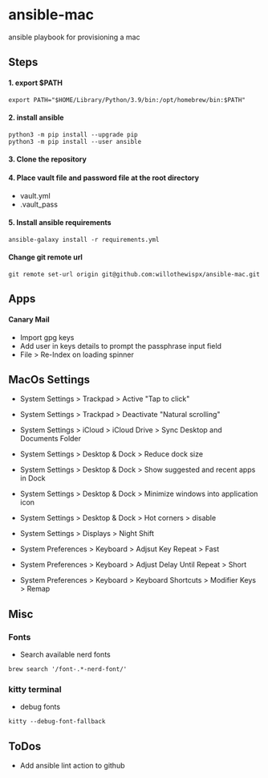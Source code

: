 # ansible-mac
ansible playbook for provisioning a mac

## Steps

#### 1. export $PATH
```
export PATH="$HOME/Library/Python/3.9/bin:/opt/homebrew/bin:$PATH"
````

#### 2. install ansible
```
python3 -m pip install --upgrade pip
python3 -m pip install --user ansible
````

#### 3. Clone the repository

#### 4. Place vault file and password file at the root directory
- vault.yml
- .vault_pass

#### 5. Install ansible requirements
```
ansible-galaxy install -r requirements.yml
```

#### Change git remote url
```
git remote set-url origin git@github.com:willothewispx/ansible-mac.git
```

## Apps

#### Canary Mail
- Import gpg keys
- Add user in keys details to prompt the passphrase input field
- File > Re-Index on loading spinner

## MacOs Settings
- System Settings > Trackpad > Active "Tap to click"
- System Settings > Trackpad > Deactivate "Natural scrolling"
- System Settings > iCloud > iCloud Drive > Sync Desktop and Documents Folder

- System Settings > Desktop & Dock > Reduce dock size
- System Settings > Desktop & Dock > Show suggested and recent apps in Dock
- System Settings > Desktop & Dock > Minimize windows into application icon
- System Settings > Desktop & Dock > Hot corners > disable

- System Settings > Displays > Night Shift

- System Preferences > Keyboard > Adjsut Key Repeat > Fast
- System Preferences > Keyboard > Adjust Delay Until Repeat > Short
- System Preferences > Keyboard > Keyboard Shortcuts > Modifier Keys > Remap

## Misc

### Fonts
- Search available nerd fonts 
```
brew search '/font-.*-nerd-font/'
```

### kitty terminal
- debug fonts
```
kitty --debug-font-fallback
```


## ToDos
- Add ansible lint action to github